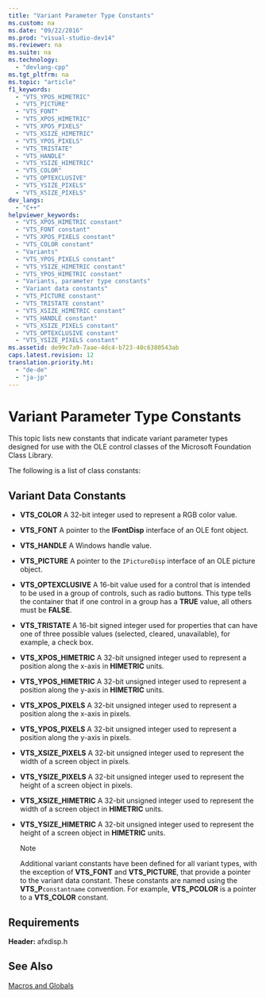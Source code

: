 ```yaml
---
title: "Variant Parameter Type Constants"
ms.custom: na
ms.date: "09/22/2016"
ms.prod: "visual-studio-dev14"
ms.reviewer: na
ms.suite: na
ms.technology: 
  - "devlang-cpp"
ms.tgt_pltfrm: na
ms.topic: "article"
f1_keywords: 
  - "VTS_YPOS_HIMETRIC"
  - "VTS_PICTURE"
  - "VTS_FONT"
  - "VTS_XPOS_HIMETRIC"
  - "VTS_XPOS_PIXELS"
  - "VTS_XSIZE_HIMETRIC"
  - "VTS_YPOS_PIXELS"
  - "VTS_TRISTATE"
  - "VTS_HANDLE"
  - "VTS_YSIZE_HIMETRIC"
  - "VTS_COLOR"
  - "VTS_OPTEXCLUSIVE"
  - "VTS_YSIZE_PIXELS"
  - "VTS_XSIZE_PIXELS"
dev_langs: 
  - "C++"
helpviewer_keywords: 
  - "VTS_XPOS_HIMETRIC constant"
  - "VTS_FONT constant"
  - "VTS_XPOS_PIXELS constant"
  - "VTS_COLOR constant"
  - "Variants"
  - "VTS_YPOS_PIXELS constant"
  - "VTS_YSIZE_HIMETRIC constant"
  - "VTS_YPOS_HIMETRIC constant"
  - "Variants, parameter type constants"
  - "Variant data constants"
  - "VTS_PICTURE constant"
  - "VTS_TRISTATE constant"
  - "VTS_XSIZE_HIMETRIC constant"
  - "VTS_HANDLE constant"
  - "VTS_XSIZE_PIXELS constant"
  - "VTS_OPTEXCLUSIVE constant"
  - "VTS_YSIZE_PIXELS constant"
ms.assetid: de99c7a9-7aae-4dc4-b723-40c6380543ab
caps.latest.revision: 12
translation.priority.ht: 
  - "de-de"
  - "ja-jp"
---
```

# Variant Parameter Type Constants
This topic lists new constants that indicate variant parameter types designed for use with the OLE control classes of the Microsoft Foundation Class Library.  
  
 The following is a list of class constants:  
  
##  <a name="_mfc_variant_data_constants"></a> Variant Data Constants  
  
-   **VTS_COLOR** A 32-bit integer used to represent a RGB color value.  
  
-   **VTS_FONT** A pointer to the **IFontDisp** interface of an OLE font object.  
  
-   **VTS_HANDLE** A Windows handle value.  
  
-   **VTS_PICTURE** A pointer to the `IPictureDisp` interface of an OLE picture object.  
  
-   **VTS_OPTEXCLUSIVE** A 16-bit value used for a control that is intended to be used in a group of controls, such as radio buttons. This type tells the container that if one control in a group has a **TRUE** value, all others must be **FALSE**.  
  
-   **VTS_TRISTATE** A 16-bit signed integer used for properties that can have one of three possible values (selected, cleared, unavailable), for example, a check box.  
  
-   **VTS_XPOS_HIMETRIC** A 32-bit unsigned integer used to represent a position along the x-axis in **HIMETRIC** units.  
  
-   **VTS_YPOS_HIMETRIC** A 32-bit unsigned integer used to represent a position along the y-axis in **HIMETRIC** units.  
  
-   **VTS_XPOS_PIXELS** A 32-bit unsigned integer used to represent a position along the x-axis in pixels.  
  
-   **VTS_YPOS_PIXELS** A 32-bit unsigned integer used to represent a position along the y-axis in pixels.  
  
-   **VTS_XSIZE_PIXELS** A 32-bit unsigned integer used to represent the width of a screen object in pixels.  
  
-   **VTS_YSIZE_PIXELS** A 32-bit unsigned integer used to represent the height of a screen object in pixels.  
  
-   **VTS_XSIZE_HIMETRIC** A 32-bit unsigned integer used to represent the width of a screen object in **HIMETRIC** units.  
  
-   **VTS_YSIZE_HIMETRIC** A 32-bit unsigned integer used to represent the height of a screen object in **HIMETRIC** units.  
  
    > [!NOTE]
    >  Additional variant constants have been defined for all variant types, with the exception of **VTS_FONT** and **VTS_PICTURE**, that provide a pointer to the variant data constant. These constants are named using the **VTS_P**`constantname` convention. For example, **VTS_PCOLOR** is a pointer to a **VTS_COLOR** constant.  
  
## Requirements  
 **Header:** afxdisp.h  
  
## See Also  
 [Macros and Globals](../VS_csharp/mfc-macros-and-globals.md)